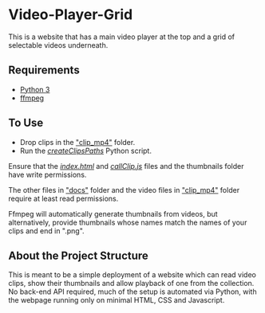 # Video-Player-Grid
This is a website that has a main video player at the top and a grid of selectable videos underneath.

## Requirements

* [Python 3](https://www.python.org/downloads/)
* [ffmpeg](https://ffmpeg.org/download.html)

## To Use

* Drop clips in the ["clip_mp4"](clip_mp4/) folder.
* Run the [*createClipsPaths*](createClipsPaths.py) Python script.

Ensure that the [*index.html*](index.html) and [*callClip.js*](docs/callClip.js) files and the thumbnails folder have write permissions.

The other files in ["docs"](docs/) folder and the video files in ["clip_mp4"](clip_mp4/) folder require at least read permissions.

Ffmpeg will automatically generate thumbnails from videos, but alternatively, provide thumbnails whose names match the names of your clips and end in ".png".

## About the Project Structure

This is meant to be a simple deployment of a website which can read video clips, show their thumbnails and allow playback of one from the collection. No back-end API required, much of the setup is automated via Python, with the webpage running only on minimal HTML, CSS and Javascript.

